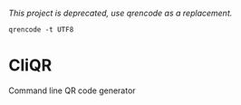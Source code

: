 *This project is deprecated, use qrencode as a replacement.*

```
qrencode -t UTF8
```

# CliQR
Command line QR code generator
